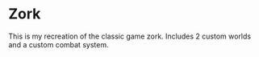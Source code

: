 # Zork

This is my recreation of the classic game zork. Includes 2 custom worlds and a custom combat system.
